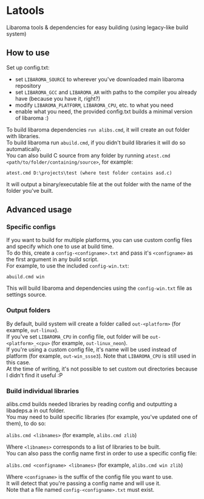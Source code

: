 # Latools
Libaroma tools & dependencies for easy building (using legacy-like build system)
## How to use
Set up config.txt:  
- set `LIBAROMA_SOURCE` to wherever you've downloaded main libaroma repository
- set `LIBAROMA_GCC` and `LIBAROMA_AR` with paths to the compiler you already have (because you have it, right?)
- modify `LIBAROMA_PLATFORM`, `LIBAROMA_CPU`, etc. to what you need
- enable what you need, the provided config.txt builds a minimal version of libaroma :)  

To build libaroma dependencies `run alibs.cmd`, it will create an out folder with libraries.  
To build libaroma run `abuild.cmd`, if you didn't build libraries it will do so automatically.  
You can also build C source from any folder by running `atest.cmd <path/to/folder/containing/source>`, for example:  

`atest.cmd D:\projects\test (where test folder contains asd.c)`  

It will output a binary/executable file at the out folder with the name of the folder you've built.  

## Advanced usage
### Specific configs
If you want to build for multiple platforms, you can use custom config files and specify which one to use at build time.  
To do this, create a `config-<configname>.txt` and pass it's `<configname>` as the first argument in any build script.  
For example, to use the included `config-win.txt`:

`abuild.cmd win`  

This will build libaroma and dependencies using the `config-win.txt` file as settings source.

### Output folders
By default, build system will create a folder called `out-<platform>` (for example, `out-linux`).  
If you've set `LIBAROMA_CPU` in config file, out folder will be `out-<platform>_<cpu>` (for example, `out-linux_neon`).  
If you're using a custom config file, it's name will be used instead of platform (for example, `out-win_ssse3`). Note that `LIBAROMA_CPU` is still used in this case.  
At the time of writing, it's not possible to set custom out directories because I didn't find it useful :P  

### Build individual libraries 
alibs.cmd builds needed libraries by reading config and outputting a libadeps.a in out folder.  
You may need to build specific libraries (for example, you've updated one of them), to do so:  

`alibs.cmd <libnames>` (for example, `alibs.cmd zlib`)

Where `<libnames>` corresponds to a list of libraries to be built.  
You can also pass the config name first in order to use a specific config file:  

`alibs.cmd <configname> <libnames>` (for example, `alibs.cmd win zlib`)

Where `<configname>` is the suffix of the config file you want to use.  
It will detect that you're passing a config name and will use it.  
Note that a file named `config-<configname>.txt` must exist.
